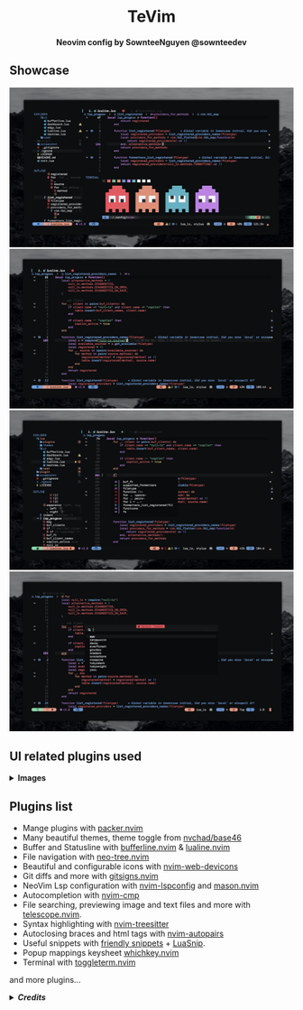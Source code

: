 <h1 align="center">TeVim</h1>

<h4 align="center">Neovim config by SownteeNguyen @sownteedev</h2>

## Showcase

<img src="screenshot/layout.png">
<img src="screenshot/syntax.png">
<img src="screenshot/cmp.png">
<img src="screenshot/selecttheme.png">

## UI related plugins used

<details><summary> <b>Images</b></summary>

<h4> Neotree.lua </h3>

<kbd><img src="screenshot/neotree.png"></kbd>

<h4> Telescope-nvim </h3>

A fuzzy file finder, picker, sorter, previewer and much more:

<kbd><img src="screenshot/telescope.png"></kbd>

<h4> Statusline with Lualine.nvim </h3>

<kbd><img src="screenshot/statusline.png"></kbd>

<h4> Show bindkeys with Whichkey </h3>

<kbd><img src="screenshot/whichkey.png"></kbd>

</details>

## Plugins list

- Mange plugins with [packer.nvim](https://github.com/wbthomason/packer.nvim)
- Many beautiful themes, theme toggle from [nvchad/base46](https://github.com/NvChad/base46)
- Buffer and Statusline with [bufferline.nvim](https://github.com/akinsho/bufferline.nvim) & [lualine.nvim](https://github.com/nvim-lualine/lualine.nvim)
- File navigation with [neo-tree.nvim](https://github.com/nvim-neo-tree/neo-tree.nvim)
- Beautiful and configurable icons with [nvim-web-devicons](https://github.com/kyazdani42/nvim-web-devicons)
- Git diffs and more with [gitsigns.nvim](https://github.com/lewis6991/gitsigns.nvim)
- NeoVim Lsp configuration with [nvim-lspconfig](https://github.com/neovim/nvim-lspconfig) and [mason.nvim](https://github.com/williamboman/mason.nvim)
- Autocompletion with [nvim-cmp](https://github.com/hrsh7th/nvim-cmp)
- File searching, previewing image and text files and more with [telescope.nvim](https://github.com/nvim-telescope/telescope.nvim).
- Syntax highlighting with [nvim-treesitter](https://github.com/nvim-treesitter/nvim-treesitter)
- Autoclosing braces and html tags with [nvim-autopairs](https://github.com/windwp/nvim-autopairs)
- Useful snippets with [friendly snippets](https://github.com/rafamadriz/friendly-snippets) + [LuaSnip](https://github.com/L3MON4D3/LuaSnip).
- Popup mappings keysheet [whichkey.nvim](https://github.com/folke/which-key.nvim)
- Terminal with [toggleterm.nvim](https://github.com/akinsho/toggleterm.nvim)

and more plugins...

<details><summary> <b><i>Credits</b></i></summary>

- [Nvchad](https://github.com/nvchad/base46) helped me with NeoVim themes

</details>
